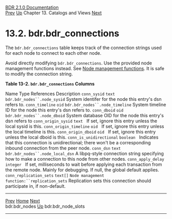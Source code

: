   [BDR 2.1.0 Documentation](README.md)                                                                                                       
  [Prev](catalog-bdr-nodes.md "bdr.bdr_nodes")   [Up](catalogs-views.md)    Chapter 13. Catalogs and Views    [Next](catalog-bdr-node-slots.md "bdr.bdr_node_slots")  


# 13.2. bdr.bdr_connections

The `bdr.bdr_connections` table keeps track of the connection
strings used for each node to connect to each other node.

Avoid directly modifying `bdr.bdr_connections`. Use the
provided node management functions instead. See [Node management
functions](functions-node-mgmt.md). It is safe to modify the
connection string.


**Table 13-2. `bdr.bdr_connections` Columns**

  Name                                     Type               References                                                                 Description
  `conn_sysid`               `text`      `bdr.bdr_nodes``.node_sysid`                    System identifer for the node this entry\'s dsn refers to.
  `conn_timeline`            `oid`       `bdr.bdr_nodes``.node_timeline`                 System timeline ID for the node this entry\'s dsn refers to.
  `conn_dboid`               `oid`       `bdr.bdr_nodes``.node_dboid`                    System database OID for the node this entry\'s dsn refers to
  `conn_origin_sysid`        `text`                                                                                 If set, ignore this entry unless the local sysid is this.
  `conn_origin_timeline`     `oid`                                                                                  If set, ignore this entry unless the local timeline is this.
  `conn_origin_dboid`        `oid`                                                                                  If set, ignore this entry unless the local dboid is this.
  `conn_is_unidirectional`   `boolean`                                                                              Indicates that this connection is unidirectional; there won\'t be a corresponding inbound connection from the peer node.
  `conn_dsn`                 `text`      `bdr.bdr_nodes``.node_local_dsn`                A libpq-style connection string specifying how to make a connection to this node from other nodes.
  `conn_apply_delay`         `integer`                                                                              If set, milliseconds to wait before applying each transaction from the remote node. Mainly for debugging. If null, the global default applies.
  `conn_replication_sets`    `text[]`    `Node management function:``replication_sets`   Replication sets this connection should participate in, if non-default.



  ----------------------------------------------- ------------------------------------------ ----------------------------------------------------
  [Prev](catalog-bdr-nodes.md)       [Home](README.md)        [Next](catalog-bdr-node-slots.md)  
  bdr.bdr_nodes                                    [Up](catalogs-views.md)                                    bdr.bdr_node_slots
  ----------------------------------------------- ------------------------------------------ ----------------------------------------------------

